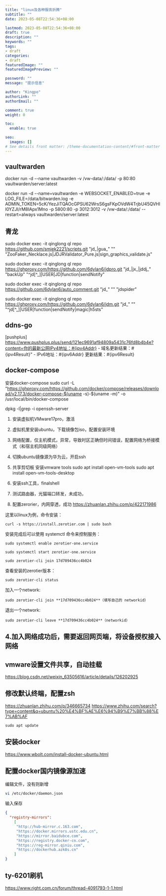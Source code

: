 ```yaml
---
title: "linux及各种服务折腾"
subtitle: ""
date: 2023-05-08T22:54:36+08:00

lastmod: 2023-05-08T22:54:36+08:00
draft: true
description: ""
keywords: ""
tags:
- draft
categories:
- draft
featuredImage: ""
featuredImagePreview: ""

password: ""
message: "提示信息"

author: "Kingpo"
authorLink: ""
authorEmail: ""

comment: true
weight: 0

toc:
  enable: true

seo:
  images: []
# See details front matter: /theme-documentation-content/#front-matter
---
```


<!--more-->
## vaultwarden
docker run -d --name vaultwarden -v /vw-data/:/data/ -p 80:80 vaultwarden/server:latest

docker run -d --name=vaultwarden -e WEBSOCKET_ENABLED=true -e LOG_FILE=/data/bitwarden.log -e ADMIN_TOKEN=5cK/YezJiTQAOcGPSU62WrsS6gsFKpOVdW4TrjbU45QVHII0YZJI/rM8IApx1Mno -p 5800:80 -p 3012:3012 -v /vw-data/:/data/ --restart=always  vaultwarden/server:latest


## 青龙
sudo docker exec -it qinglong ql repo https://github.com/smiek2221/scripts.git "jd_|gua_" "" "ZooFaker_Necklace.js|JDJRValidator_Pure.js|sign_graphics_validate.js"

sudo docker exec -it qinglong ql repo https://ghproxy.com/https://github.com/6dylan6/jdpro.git "jd_|jx_|jddj_" "backUp" "^jd[^_]|USER|JD|function|sendNotify"

sudo docker exec -it qinglong ql repo https://github.com/6dylan6/auto_comment.git "jd_" "" "jdspider"

sudo docker exec -it qinglong ql repo https://ghproxy.com/https://github.com/6dylan6/jdm.git "jd_" "" "^jd[^_]|USER|function|sendNotify|magic|h5sts"

## ddns-go
[pushplus]
https://www.pushplus.plus/send/121ec9691af94809a5431c76fd8b4b4e?content=你的最新公网IPv4地址：#{ipv4Addr} - 域名更新结果：#{ipv4Result}" - IPv6地址：#{ipv6Addr} 更新结果：#{ipv6Result}



## docker-compose
安装docker-compose
sudo curl -L "https://ghproxy.com/https://github.com/docker/compose/releases/download/v2.17.3/docker-compose-$(uname -s)-$(uname -m)" -o /usr/local/bin/docker-compose



dpkg -l|grep -i openssh-server

1. 安装虚拟机VMware17pro，激活

2. 虚拟机里安装ubuntu，下载镜像包iso，配置安装环境

3. 网络配置，仅主机模式，异常，导致时区正确但时间错误，配置网络为桥接模式（和宿主机同级网络）

4. 切换ubuntu镜像源为华为云，开启ssh

5. 共享剪切板
安装vmware tools
sudo apt install open-vm-tools
sudo apt install open-vm-tools-desktop

6. 安装ssh工具，finalshell
7.  测试路由器，光猫端口转发，未成功，

8. 配置zerorier，内网穿透，成功
https://zhuanlan.zhihu.com/p/422171986

这里以linux为例，命令安装：

```text
curl -s https://install.zerotier.com | sudo bash
```

安装完成后可以使用 systemctl 命令来控制服务：

```text
sudo systemctl enable zerotier-one.service

sudo systemctl start zerotier-one.service

sudo zerotier-cli join 17d709436cc4b024
```

查看安装的zerotier版本：

```text
sudo zerotier-cli status
```

加入一个network:

```
sudo zerotier-cli join **17d709436cc4b024**（填写自己的 networkid）
```

退出一个network:
```
sudo zerotier-cli leave **17d709436cc4b024**（networkid）
```



## 4.加入网络成功后，需要返回网页端，将设备授权接入网络


## vmware设置文件共享，自动挂载
https://blog.csdn.net/weixin_63505616/article/details/126202925

## 修改默认终端，配置zsh
https://zhuanlan.zhihu.com/p/346665734
https://www.zhihu.com/search?type=content&q=ubuntu%20%E4%BF%AE%E6%94%B9%E7%BB%88%E7%AB%AF

```text
sudo apt update
```

## 安装docker
https://www.wbolt.com/install-docker-ubuntu.html

## 配置docker国内镜像源加速
编辑文件，没有则新增
```bash
vi /etc/docker/daemon.json
```


输入保存
``` json
{
  "registry-mirrors": 
    [
     "http://hub-mirror.c.163.com", 
     "https://docker.mirrors.ustc.edu.cn",
     "https://mirror.baidubce.com", 
     "https://registry.docker-cn.com", 
     "https://reg-mirror.qiniu.com", 
     "https://dockerhub.azk8s.cn"
    ]
}
```

## ty-6201刷机
https://www.right.com.cn/forum/thread-4091793-1-1.html